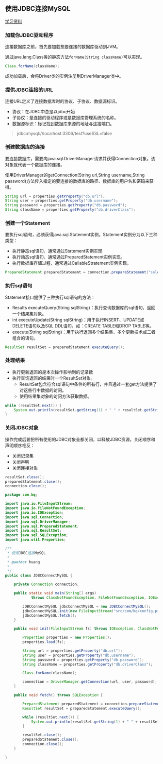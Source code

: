 ## 使用JDBC连接MySQL

[学习资料](http://blog.csdn.net/zhanghong0603/article/details/52621304)

### 加载你JDBC驱动程序

连接数据库之前，首先要加载想要连接的数据库驱动到JVM。

通过java.lang.Class类的静态方法`forName(String className)`可以实现。

```java
Class.forName(className);
```

成功加载后，会将Driver类的实例注册到DriverManager类中。

### 提供JDBC连接的URL

连接URL定义了连接数据库时的协议、子协议、数据源标识。

+ 协议：在JDBC中总是以jdbc开始
+ 子协议：是连接的驱动程序或是数据库管理系统的名称。
+ 数据源标识：标记找到数据库来源的地址与连接端口。

>jdbc:mysql://localhost:3306/test?useSSL=false

### 创建数据库的连接

要连接数据库，需要向java.sql.DriverManager请求并获得Connection对象，该对象就代表一个数据库的连接。

使用DriverManager的getConnection(String url,String username,String password)方法传入指定的要连接的数据库的路径、数据库的用户名和密码来获得。

```java
String url = properties.getProperty("db.url");
String user = properties.getProperty("db.username");
String password = properties.getProperty("db.password");
String className = properties.getProperty("db.driverClass");
```

### 创建一个Statement

要执行sql语句，必须获得java.sql.Statement实例，Statement实例分为以下三种类型：

+ 执行静态sql语句，通常通过Statement实例实现
+ 执行动态sql语句，通常通过PreparedStatement实例实现。
+ 执行数据库存储过程，通常通过CallableStratement实例实现。

```java
PreparedStatement preparedStatement = connection.prepareStatement("select * from user");
```

### 执行sql语句

Statement接口提供了三种执行sql语句的方法：

+ Results executeQuery(String sqlString)：执行查询数据库的sql语句，返回一个结果集对象。
+ int executeUpdate(String sqlString)：用于执行INSERT、UPDATE或DELETE语句以及SQL DDL语句，如：CREATE TABLE和DROP TABLE等。
+ execute(String sqlString)：用于执行返回多个结果集、多个更新技术或二者组合的语句。

```java
ResultSet resultSet = preparedStatement.executeQuery();
```

### 处理结果

+ 执行更新返回的是本次操作影响到的记录数
+ 执行查询返回的结果时一个ResultSet对象。
  + ResultSet包含符合sql语句中条件的所有行，并且通过一套get方法提供了对这些行中数据的访问。
  + 使用结果集对象的访问方法获取数据。

```java
while (resultSet.next()) {
	System.out.println(resultSet.getString(1) + " " + resultSet.getString(2));
}
```

### 关闭JDBC对象

操作完成后要把所有使用的JDBC对象全都关闭，以释放JDBC资源，关闭顺序和声明顺序相反：

+ 关闭记录集
+ 关闭声明
+ 关闭连接对象

```java
resultSet.close();
preparedStatement.close();
connection.close();
```

```java
package com.kq;

import java.io.FileInputStream;
import java.io.FileNotFoundException;
import java.io.IOException;
import java.sql.Connection;
import java.sql.DriverManager;
import java.sql.PreparedStatement;
import java.sql.ResultSet;
import java.sql.SQLException;
import java.util.Properties;

/**
 * 使用JDBC连接MySQL
 * 
 * @author huang
 *
 */
public class JDBCConnectMySQL {

	private Connection connection;

	public static void main(String[] args)
			throws ClassNotFoundException, FileNotFoundException, IOException, SQLException {

		JDBCConnectMySQL jdbcConnectMySQL = new JDBCConnectMySQL();
		jdbcConnectMySQL.init(new FileInputStream("src/com/kq/config.properties"));
		jdbcConnectMySQL.fetch();
	}

	public void init(FileInputStream fs) throws IOException, ClassNotFoundException, SQLException {

		Properties properties = new Properties();
		properties.load(fs);

		String url = properties.getProperty("db.url");
		String user = properties.getProperty("db.username");
		String password = properties.getProperty("db.password");
		String className = properties.getProperty("db.driverClass");

		Class.forName(className);

		connection = DriverManager.getConnection(url, user, password);
	}

	public void fetch() throws SQLException {

		PreparedStatement preparedStatement = connection.prepareStatement("select * from user");
		ResultSet resultSet = preparedStatement.executeQuery();

		while (resultSet.next()) {
			System.out.println(resultSet.getString(1) + " " + resultSet.getString(2));
		}

		resultSet.close();
		preparedStatement.close();
		connection.close();
	}

}
```
